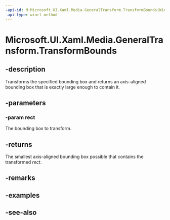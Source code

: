 ```yaml
---
-api-id: M:Microsoft.UI.Xaml.Media.GeneralTransform.TransformBounds(Windows.Foundation.Rect)
-api-type: winrt method
---
```


<!-- Method syntax
public Windows.Foundation.Rect TransformBounds(Windows.Foundation.Rect rect)
-->

# Microsoft.UI.Xaml.Media.GeneralTransform.TransformBounds

## -description
Transforms the specified bounding box and returns an axis-aligned bounding box that is exactly large enough to contain it.

## -parameters
### -param rect
The bounding box to transform.

## -returns
The smallest axis-aligned bounding box possible that contains the transformed *rect*.

## -remarks

## -examples

## -see-also
